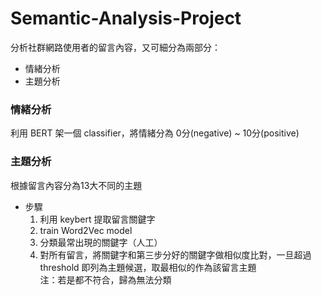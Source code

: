 ﻿# Semantic-Analysis-Project
分析社群網路使用者的留言內容，又可細分為兩部分：
* 情緒分析
* 主題分析

### 情緒分析
利用 BERT 架一個 classifier，將情緒分為 0分(negative) ~ 10分(positive)
### 主題分析
根據留言內容分為13大不同的主題  
* 步驟
  1. 利用 keybert 提取留言關鍵字
  2. train Word2Vec model
  3. 分類最常出現的關鍵字（人工）
  4. 對所有留言，將關鍵字和第三步分好的關鍵字做相似度比對，一旦超過 threshold 即列為主題候選，取最相似的作為該留言主題  
  注：若是都不符合，歸為無法分類

